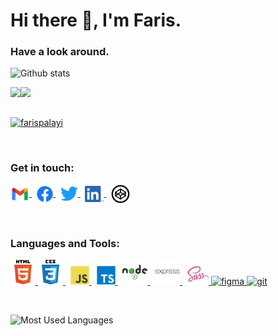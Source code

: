 <!-- Title -->

# Hi there 👋, I'm Faris.

### Have a look around.

<!-- Github Stats -->

![Github stats](https://github-readme-stats.vercel.app/api?username=farispalayi&show_icons=true&locale=en)

<!-- Github Languages Card -->
<!--   ![language stats](https://github-readme-stats.vercel.app/api/top-langs?username=farispalayi&show_icons=true&locale=en&layout=compact) -->

<!-- Github Streak -->
<!--   ![github streak](https://github-readme-streak-stats.herokuapp.com/?user=farispalayi&) -->

<!-- Viewers Count -->

<img align="left" src="https://komarev.com/ghpvc/?username=farispalayi&label=Profile%20views&color=0e75b6&style=flat">

<!--  Visitors Count  -->
<img align="left" src="https://visitor-badge.glitch.me/badge?page_id=farispalayi">
<br /><br />

<!-- Twitter Followers Count -->
<p align="left"> 
  <a href="https://twitter.com/farispalayi" target="_blank"><img src="https://img.shields.io/twitter/follow/farispalayi?logo=twitter&style=for-the-badge" alt="farispalayi" /></a> 
</p>

<br />

<!-- Social Media Icons -->
<h3 align="left">Get in touch:</h3>

<p align="left">
  <!-- email -->
  <a href="mailto:farispalayi@gmail.com" target="_blank">
    <img align="center" src="logos/gmail logo.png" alt="sent me an email" height="30" width="auto" />
  </a> &nbsp;

  <!-- facebook -->
  <a href="https://fb.com/farispalayi" target="_blank">
    <img align="center" src="logos/facebook logo.png" alt="say hi to me on facebook" height="26" width="auto" />
  </a> &nbsp;

  <!-- twitter -->
  <a href="https://twitter.com/farispalayi" target="_blank">
    <img align="center" src="logos/twitter logo.png" alt="me in twitter" height="23" width="auto" />
  </a> &nbsp;

  <!-- linkedin -->
  <a href="https://linkedin.com/in/farispalayi" target="_blank">
    <img align="center" src="logos/linkedin logo.png" alt="me in linkedin" height="auto" width="30" />
  </a> &nbsp;

  <!-- codepen -->
  <a href="https://codepen.io/farispalayi" target="_blank">
    <img align="center" src="logos/codepen logo black.png" alt="see my pens on codepen.io" height="30" width="auto" />
  </a>
</p>

<br />

### Languages and Tools:
<p align="left">
  <!--  HTML  -->
  <a href="https://www.w3.org/html/" target="_blank"> 
    <img src="https://raw.githubusercontent.com/devicons/devicon/master/icons/html5/html5-original-wordmark.svg" alt="html5" width="auto" height="40"/>
  </a>

  <!--  CSS  -->
  <a href="https://www.w3schools.com/css/" target="_blank">
    <img src="https://raw.githubusercontent.com/devicons/devicon/master/icons/css3/css3-original-wordmark.svg" alt="css3" width="auto" height="40"/>
  </a> &nbsp;

  <!--  Javascript  -->
  <a href="https://developer.mozilla.org/en-US/docs/Web/JavaScript" target="_blank">
    <img src="https://raw.githubusercontent.com/devicons/devicon/master/icons/javascript/javascript-original.svg" alt="javascript" width="auto" height="30"/>
  </a> &nbsp;

  <!--  Typescript  -->
  <a href="https://www.typescriptlang.org/" target="_blank">
    <img src="https://raw.githubusercontent.com/devicons/devicon/master/icons/typescript/typescript-original.svg" alt="typescript" width="auto" height="30"/>
  </a> &nbsp;

  <!--  NodeJS  -->
  <a href="https://nodejs.org" target="_blank">
    <img src="https://raw.githubusercontent.com/devicons/devicon/master/icons/nodejs/nodejs-original-wordmark.svg" alt="nodejs" width="auto" height="40"/>
  </a> &nbsp;

  <!--  Express  -->
  <a href="https://expressjs.com" target="_blank">
    <img src="https://raw.githubusercontent.com/devicons/devicon/master/icons/express/express-original-wordmark.svg" alt="express" width="auto" height="40"/>
  </a> &nbsp;

  <!--  Sass  -->
  <a href="https://sass-lang.com" target="_blank">
    <img src="https://raw.githubusercontent.com/devicons/devicon/master/icons/sass/sass-original.svg" alt="sass" width="auto" height="34"/>
  </a>

  <!--  Figma  -->
  <a href="https://www.figma.com/" target="_blank">
    <img src="https://www.vectorlogo.zone/logos/figma/figma-icon.svg" alt="figma" width="auto" height="32"/>
  </a>
  
  <!--  Git  -->
  <a href="https://git-scm.com/" target="_blank">
    <img src="https://www.vectorlogo.zone/logos/git-scm/git-scm-icon.svg" alt="git" width="auto" height="34"/>
  </a>
</p>

<!-- Most Used Languages -->
<br />

![Most Used Languages](https://github-readme-stats.anuraghazra1.vercel.app/api/top-langs/?username=FarisPalayi) <!--&layout=compact-->
